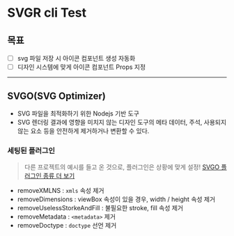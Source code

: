 # SVGR cli Test

## 목표

- [ ] svg 파일 저장 시 아이콘 컴포넌트 생성 자동화
- [ ] 디자인 시스템에 맞게 아이콘 컴포넌트 Props 지정

---

## SVGO(SVG Optimizer)
- SVG 파일을 최적화하기 위한 Nodejs 기반 도구
- SVG 렌더링 결과에 영향을 미치지 않는 디자인 도구의 메타 데이터, 주석, 사용되지 않는 요소 등을 안전하게 제거하거나 변환할 수 있다.

### 세팅된 플러그인

> 다른 프로젝트의 예시를 들고 온 것으로, 플러그인은 상황에 맞게 설정! [SVGO 플러그인 종류 더 보기](https://a11y.gitbook.io/graphics-aria/svg-graphics/svg-optimize)


- removeXMLNS : `xmls` 속성 제거
- removeDimensions : viewBox 속성이 있을 경우, width / height 속성 제거
- removeUselessStorkeAndFill : 불필요한 stroke, fill 속성 제거
- removeMetadata : `<metadata>` 제거
- removeDoctype : `doctype` 선언 제거